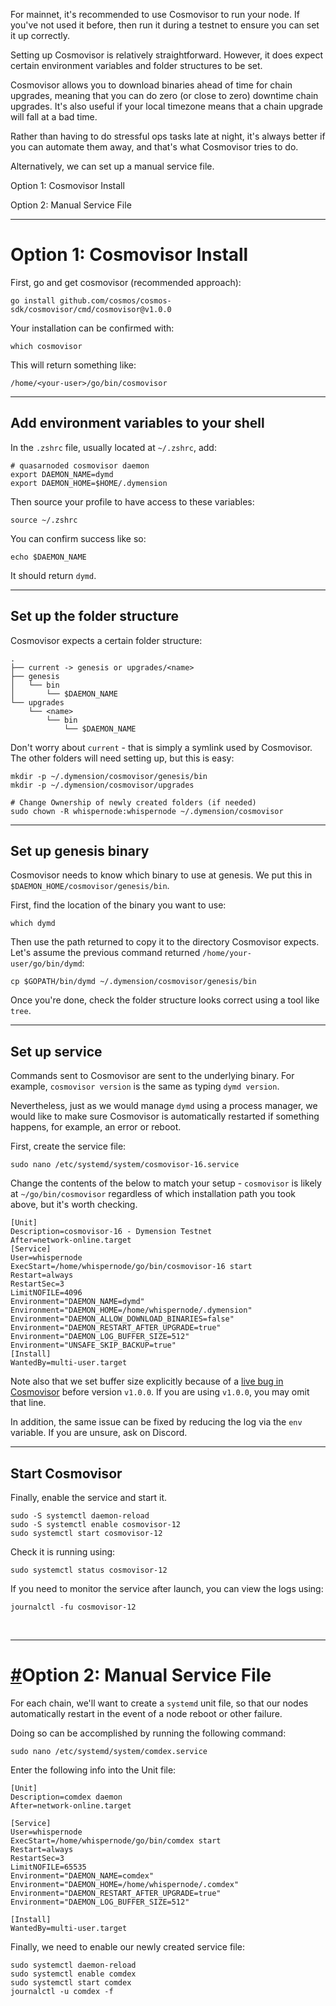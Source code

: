 For mainnet, it's recommended to use Cosmovisor to run your node. If you've not used it before, then run it during a testnet to ensure you can set it up correctly.

Setting up Cosmovisor is relatively straightforward. However, it does expect certain environment variables and folder structures to be set.

Cosmovisor allows you to download binaries ahead of time for chain upgrades, meaning that you can do zero (or close to zero) downtime chain upgrades. It's also useful if your local timezone means that a chain upgrade will fall at a bad time.

Rather than having to do stressful ops tasks late at night, it's always better if you can automate them away, and that's what Cosmovisor tries to do.

Alternatively, we can set up a manual service file.

Option 1: Cosmovisor Install

Option 2: Manual Service File

---

# Option 1: Cosmovisor Install

First, go and get cosmovisor (recommended approach):

```shell
go install github.com/cosmos/cosmos-sdk/cosmovisor/cmd/cosmovisor@v1.0.0
```

Your installation can be confirmed with:

```shell
which cosmovisor
```

This will return something like:

```shell
/home/<your-user>/go/bin/cosmovisor
```

---

## Add environment variables to your shell

In the `.zshrc` file, usually located at `~/.zshrc`, add:

```shell
# quasarnoded cosmovisor daemon
export DAEMON_NAME=dymd
export DAEMON_HOME=$HOME/.dymension
```

Then source your profile to have access to these variables:

```shell
source ~/.zshrc
```

You can confirm success like so:

```shell
echo $DAEMON_NAME
```

It should return `dymd`.

---

## Set up the folder structure

Cosmovisor expects a certain folder structure:

```shell
.
├── current -> genesis or upgrades/<name>
├── genesis
│   └── bin
│       └── $DAEMON_NAME
└── upgrades
    └── <name>
        └── bin
            └── $DAEMON_NAME
```

Don't worry about `current` - that is simply a symlink used by Cosmovisor. The other folders will need setting up, but this is easy:

```shell
mkdir -p ~/.dymension/cosmovisor/genesis/bin
mkdir -p ~/.dymension/cosmovisor/upgrades

# Change Ownership of newly created folders (if needed)
sudo chown -R whispernode:whispernode ~/.dymension/cosmovisor
```

---

## Set up genesis binary

Cosmovisor needs to know which binary to use at genesis. We put this in `$DAEMON_HOME/cosmovisor/genesis/bin`.

First, find the location of the binary you want to use:

```shell
which dymd
```

Then use the path returned to copy it to the directory Cosmovisor expects. Let's assume the previous command returned `/home/your-user/go/bin/dymd`:

```shell
cp $GOPATH/bin/dymd ~/.dymension/cosmovisor/genesis/bin
```

Once you're done, check the folder structure looks correct using a tool like `tree`.

---

## Set up service

Commands sent to Cosmovisor are sent to the underlying binary. For example, `cosmovisor version` is the same as typing `dymd version`.

Nevertheless, just as we would manage `dymd` using a process manager, we would like to make sure Cosmovisor is automatically restarted if something happens, for example, an error or reboot.

First, create the service file:

```shell
sudo nano /etc/systemd/system/cosmovisor-16.service
```

Change the contents of the below to match your setup - `cosmovisor` is likely at `~/go/bin/cosmovisor` regardless of which installation path you took above, but it's worth checking.

```shell
[Unit]
Description=cosmovisor-16 - Dymension Testnet
After=network-online.target
[Service]
User=whispernode
ExecStart=/home/whispernode/go/bin/cosmovisor-16 start
Restart=always
RestartSec=3
LimitNOFILE=4096
Environment="DAEMON_NAME=dymd"
Environment="DAEMON_HOME=/home/whispernode/.dymension"
Environment="DAEMON_ALLOW_DOWNLOAD_BINARIES=false"
Environment="DAEMON_RESTART_AFTER_UPGRADE=true"
Environment="DAEMON_LOG_BUFFER_SIZE=512"
Environment="UNSAFE_SKIP_BACKUP=true"
[Install]
WantedBy=multi-user.target
```

Note also that we set buffer size explicitly because of a [live bug in Cosmovisor](https://github.com/cosmos/cosmos-sdk/pull/8590) before version `v1.0.0`. If you are using `v1.0.0`, you may omit that line.

In addition, the same issue can be fixed by reducing the log via the `env` variable. If you are unsure, ask on Discord.

---

## Start Cosmovisor

Finally, enable the service and start it.

```shell
sudo -S systemctl daemon-reload 
sudo -S systemctl enable cosmovisor-12
sudo systemctl start cosmovisor-12
```

Check it is running using:

```shell
sudo systemctl status cosmovisor-12
```

If you need to monitor the service after launch, you can view the logs using:

```shell
journalctl -fu cosmovisor-12
```

<br>

---

# [#](https://option-2)Option 2: Manual Service File

For each chain, we'll want to create a `systemd` unit file, so that our nodes automatically restart in the event of a node reboot or other failure.

Doing so can be accomplished by running the following command:

```shell
sudo nano /etc/systemd/system/comdex.service
```

Enter the following info into the Unit file:

```shell
[Unit]
Description=comdex daemon
After=network-online.target

[Service]
User=whispernode
ExecStart=/home/whispernode/go/bin/comdex start
Restart=always
RestartSec=3
LimitNOFILE=65535
Environment="DAEMON_NAME=comdex"
Environment="DAEMON_HOME=/home/whispernode/.comdex"
Environment="DAEMON_RESTART_AFTER_UPGRADE=true"
Environment="DAEMON_LOG_BUFFER_SIZE=512"

[Install]
WantedBy=multi-user.target
```

Finally, we need to enable our newly created service file:

```shell
sudo systemctl daemon-reload
sudo systemctl enable comdex
sudo systemctl start comdex
journalctl -u comdex -f
```

<br>
